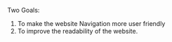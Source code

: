 Two Goals:
1. To make the website Navigation more user friendly
2. To improve the readability of the website.
